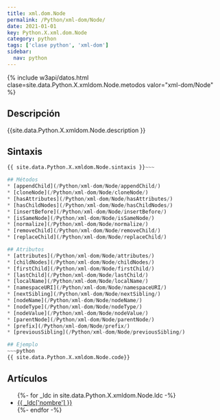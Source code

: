 ```yaml
---
title: xml.dom.Node
permalink: /Python/xml-dom/Node/
date: 2021-01-01
key: Python.X.xml.dom.Node
category: python
tags: ['clase python', 'xml-dom']
sidebar: 
  nav: python
---
```


{% include w3api/datos.html clase=site.data.Python.X.xmldom.Node.metodos valor="xml-dom/Node" %}

## Descripción
{{site.data.Python.X.xmldom.Node.description }}

## Sintaxis
~~~python
{{ site.data.Python.X.xmldom.Node.sintaxis }}~~~

## Métodos
* [appendChild](/Python/xml-dom/Node/appendChild/)
* [cloneNode](/Python/xml-dom/Node/cloneNode/)
* [hasAttributes](/Python/xml-dom/Node/hasAttributes/)
* [hasChildNodes](/Python/xml-dom/Node/hasChildNodes/)
* [insertBefore](/Python/xml-dom/Node/insertBefore/)
* [isSameNode](/Python/xml-dom/Node/isSameNode/)
* [normalize](/Python/xml-dom/Node/normalize/)
* [removeChild](/Python/xml-dom/Node/removeChild/)
* [replaceChild](/Python/xml-dom/Node/replaceChild/)

## Atributos
* [attributes](/Python/xml-dom/Node/attributes/)
* [childNodes](/Python/xml-dom/Node/childNodes/)
* [firstChild](/Python/xml-dom/Node/firstChild/)
* [lastChild](/Python/xml-dom/Node/lastChild/)
* [localName](/Python/xml-dom/Node/localName/)
* [namespaceURI](/Python/xml-dom/Node/namespaceURI/)
* [nextSibling](/Python/xml-dom/Node/nextSibling/)
* [nodeName](/Python/xml-dom/Node/nodeName/)
* [nodeType](/Python/xml-dom/Node/nodeType/)
* [nodeValue](/Python/xml-dom/Node/nodeValue/)
* [parentNode](/Python/xml-dom/Node/parentNode/)
* [prefix](/Python/xml-dom/Node/prefix/)
* [previousSibling](/Python/xml-dom/Node/previousSibling/)

## Ejemplo
~~~python
{{ site.data.Python.X.xmldom.Node.code}}
~~~

## Artículos
<ul>
{%- for _ldc in site.data.Python.X.xmldom.Node.ldc -%}
   <li>
       <a href="{{_ldc['url'] }}">{{ _ldc['nombre'] }}</a>
   </li>
{%- endfor -%}
</ul>

